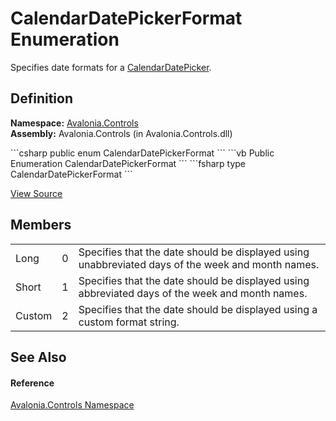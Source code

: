 # CalendarDatePickerFormat Enumeration


Specifies date formats for a <a href="T_Avalonia_Controls_CalendarDatePicker">CalendarDatePicker</a>.



## Definition
**Namespace:** <a href="N_Avalonia_Controls">Avalonia.Controls</a>  
**Assembly:** Avalonia.Controls (in Avalonia.Controls.dll)

<Tabs groupId="api-code-preview">
<TabItem value="csharp" label="C#">
```csharp
public enum CalendarDatePickerFormat
```
</TabItem>
<TabItem value="vb" label="VB">
```vb
Public Enumeration CalendarDatePickerFormat
```
</TabItem>
<TabItem value="fsharp" label="F#">
```fsharp
type CalendarDatePickerFormat
```
</TabItem>
</Tabs>



<a href="https://github.com/AvaloniaUI/Avalonia/tree/master/src/Avalonia.Controls/CalendarDatePicker/CalendarDatePickerFormat.cs" title="View the source code">View Source</a>



## Members
<table>
<tr>
<td>Long</td>
<td>0</td>
<td>Specifies that the date should be displayed using unabbreviated days of the week and month names.</td>
</tr>
<tr>
<td>Short</td>
<td>1</td>
<td>Specifies that the date should be displayed using abbreviated days of the week and month names.</td>
</tr>
<tr>
<td>Custom</td>
<td>2</td>
<td>Specifies that the date should be displayed using a custom format string.</td>
</tr>
</table>

## See Also


#### Reference
<a href="N_Avalonia_Controls">Avalonia.Controls Namespace</a>  

